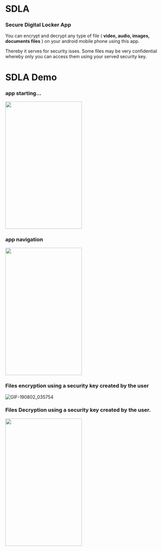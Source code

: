 # SDLA

### Secure Digital Locker App
You can encrypt and decrypt any type of file ( <b>video, audio, images, documents files</b> ) on your android mobile
phone using this app.

Thereby it serves for security isses. Some files may be very confidential whereby only you can access them using your 
served security key.

# SDLA Demo

### app starting...
<img src="https://user-images.githubusercontent.com/25587047/62322425-eba41980-b459-11e9-8ba0-94d4b2f507ea.gif" width="240" height="400">

### app navigation
<img src="https://user-images.githubusercontent.com/25587047/62326518-29f20680-b463-11e9-9ea1-04ba539b1ecc.gif" width="240" height="400">

### Files encryption using a security key created by the user
![GIF-190802_035754](https://user-images.githubusercontent.com/25587047/62345309-b4a82500-b4a6-11e9-86c7-b68b125f2d33.gif)


### Files Decryption using a security key created by the user.
<img src="https://user-images.githubusercontent.com/25587047/62336375-d98ba080-b484-11e9-8d3f-5dcee91ff8c0.gif" width="240" height="400">

